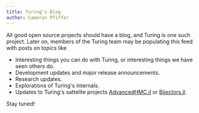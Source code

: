 ```yaml
---
title: Turing's Blog
author: Cameron Pfiffer
---
```


All good open source projects should have a blog, and Turing is one such project. Later on, members of the Turing team may be populating this feed with posts on topics like

- Interesting things you can do with Turing, or interesting things we have seen others do.
- Development updates and major release announcements.
- Research updates.
- Explorations of Turing's internals.
- Updates to Turing's sattelite projects [AdvancedHMC.jl](https://github.com/TuringLang/AdvancedHMC.jl) or [Bijectors.jl](https://github.com/TuringLang/Bijectors.jl).

Stay tuned!